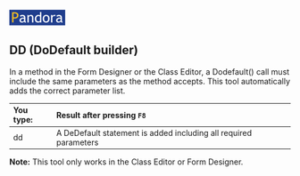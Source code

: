 [![Pandora](Images/pandora2.png)](../blob/main/readme.md)
## DD (DoDefault builder)  

In a method in the Form Designer or the Class Editor, a Dodefault() call must include the same parameters as the method accepts. This tool automatically adds the correct parameter list.

| You type:                |        Result after pressing `F8`                                |
|:-------------------------|:----------------------------------------------------------|
| dd                     | A DeDefault statement is added including all required parameters|
 

**Note:** This tool only works in the Class Editor or Form Designer.
